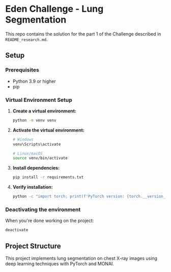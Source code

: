 # Eden Challenge - Lung Segmentation

This repo contains the solution for the part 1 of the Challenge described in `README_research.md`.

## Setup

### Prerequisites
- Python 3.9 or higher
- pip

### Virtual Environment Setup

1. **Create a virtual environment:**
   ```bash
   python -m venv venv
   ```

2. **Activate the virtual environment:**
   ```bash
   # Windows
   venv\Scripts\activate
   
   # Linux/macOS
   source venv/bin/activate
   ```

3. **Install dependencies:**
   ```bash
   pip install -r requirements.txt
   ```

4. **Verify installation:**
   ```bash
   python -c "import torch; print(f'PyTorch version: {torch.__version__}')"
   ```

### Deactivating the environment
When you're done working on the project:
```bash
deactivate
```

## Project Structure

This project implements lung segmentation on chest X-ray images using deep learning techniques with PyTorch and MONAI.